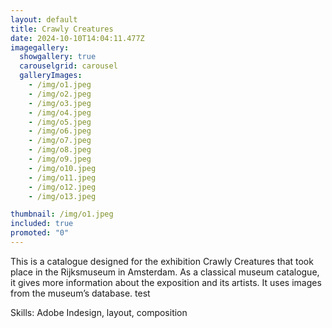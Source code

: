```yaml
---
layout: default
title: Crawly Creatures
date: 2024-10-10T14:04:11.477Z
imagegallery:
  showgallery: true
  carouselgrid: carousel
  galleryImages:
    - /img/o1.jpeg
    - /img/o2.jpeg
    - /img/o3.jpeg
    - /img/o4.jpeg
    - /img/o5.jpeg
    - /img/o6.jpeg
    - /img/o7.jpeg
    - /img/o8.jpeg
    - /img/o9.jpeg
    - /img/o10.jpeg
    - /img/o11.jpeg
    - /img/o12.jpeg
    - /img/o13.jpeg

thumbnail: /img/o1.jpeg
included: true
promoted: "0"
---
```

This is a catalogue designed for the exhibition Crawly Creatures that took place in the Rijksmuseum in Amsterdam. As a classical museum catalogue, it gives more information about the exposition and its artists. It uses images from the museum’s database. 
test

Skills: Adobe Indesign, layout, composition